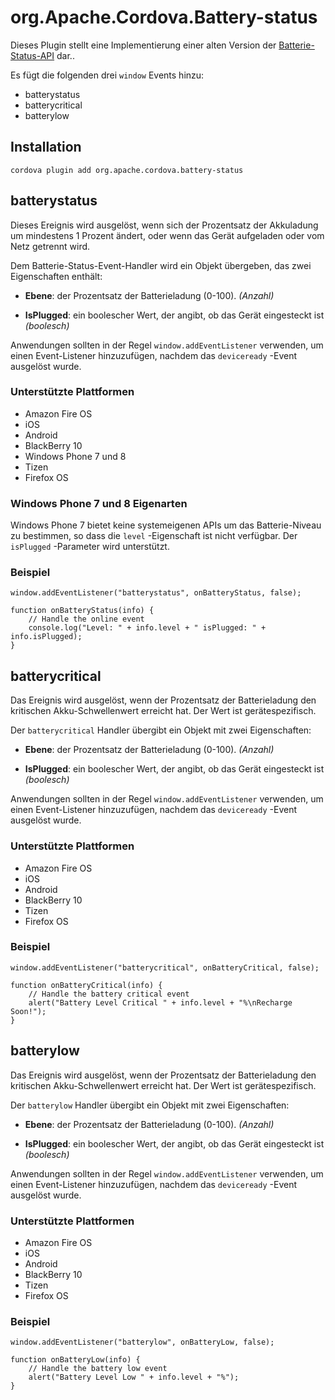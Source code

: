<!---
    Licensed to the Apache Software Foundation (ASF) under one
    or more contributor license agreements.  See the NOTICE file
    distributed with this work for additional information
    regarding copyright ownership.  The ASF licenses this file
    to you under the Apache License, Version 2.0 (the
    "License"); you may not use this file except in compliance
    with the License.  You may obtain a copy of the License at

      http://www.apache.org/licenses/LICENSE-2.0

    Unless required by applicable law or agreed to in writing,
    software distributed under the License is distributed on an
    "AS IS" BASIS, WITHOUT WARRANTIES OR CONDITIONS OF ANY
    KIND, either express or implied.  See the License for the
    specific language governing permissions and limitations
    under the License.
-->

# org.Apache.Cordova.Battery-status

Dieses Plugin stellt eine Implementierung einer alten Version der [Batterie-Status-API][1] dar..

 [1]: http://www.w3.org/TR/2011/WD-battery-status-20110915/

Es fügt die folgenden drei `window` Events hinzu:

*   batterystatus
*   batterycritical
*   batterylow

## Installation

    cordova plugin add org.apache.cordova.battery-status
    

## batterystatus

Dieses Ereignis wird ausgelöst, wenn sich der Prozentsatz der Akkuladung um mindestens 1 Prozent ändert, oder wenn das Gerät aufgeladen oder vom Netz getrennt wird.

Dem Batterie-Status-Event-Handler wird ein Objekt übergeben, das zwei Eigenschaften enthält:

*   **Ebene**: der Prozentsatz der Batterieladung (0-100). *(Anzahl)*

*   **IsPlugged**: ein boolescher Wert, der angibt, ob das Gerät eingesteckt ist *(boolesch)*

Anwendungen sollten in der Regel `window.addEventListener` verwenden, um einen Event-Listener hinzuzufügen, nachdem das `deviceready` -Event ausgelöst wurde.

### Unterstützte Plattformen

*   Amazon Fire OS
*   iOS
*   Android
*   BlackBerry 10
*   Windows Phone 7 und 8
*   Tizen
*   Firefox OS

### Windows Phone 7 und 8 Eigenarten

Windows Phone 7 bietet keine systemeigenen APIs um das Batterie-Niveau zu bestimmen, so dass die `level` -Eigenschaft ist nicht verfügbar. Der `isPlugged` -Parameter wird unterstützt.

### Beispiel

    window.addEventListener("batterystatus", onBatteryStatus, false);
    
    function onBatteryStatus(info) {
        // Handle the online event
        console.log("Level: " + info.level + " isPlugged: " + info.isPlugged);
    }
    

## batterycritical

Das Ereignis wird ausgelöst, wenn der Prozentsatz der Batterieladung den kritischen Akku-Schwellenwert erreicht hat. Der Wert ist gerätespezifisch.

Der `batterycritical` Handler übergibt ein Objekt mit zwei Eigenschaften:

*   **Ebene**: der Prozentsatz der Batterieladung (0-100). *(Anzahl)*

*   **IsPlugged**: ein boolescher Wert, der angibt, ob das Gerät eingesteckt ist *(boolesch)*

Anwendungen sollten in der Regel `window.addEventListener` verwenden, um einen Event-Listener hinzuzufügen, nachdem das `deviceready` -Event ausgelöst wurde.

### Unterstützte Plattformen

*   Amazon Fire OS
*   iOS
*   Android
*   BlackBerry 10
*   Tizen
*   Firefox OS

### Beispiel

    window.addEventListener("batterycritical", onBatteryCritical, false);
    
    function onBatteryCritical(info) {
        // Handle the battery critical event
        alert("Battery Level Critical " + info.level + "%\nRecharge Soon!");
    }
    

## batterylow

Das Ereignis wird ausgelöst, wenn der Prozentsatz der Batterieladung den kritischen Akku-Schwellenwert erreicht hat. Der Wert ist gerätespezifisch.

Der `batterylow` Handler übergibt ein Objekt mit zwei Eigenschaften:

*   **Ebene**: der Prozentsatz der Batterieladung (0-100). *(Anzahl)*

*   **IsPlugged**: ein boolescher Wert, der angibt, ob das Gerät eingesteckt ist *(boolesch)*

Anwendungen sollten in der Regel `window.addEventListener` verwenden, um einen Event-Listener hinzuzufügen, nachdem das `deviceready` -Event ausgelöst wurde.

### Unterstützte Plattformen

*   Amazon Fire OS
*   iOS
*   Android
*   BlackBerry 10
*   Tizen
*   Firefox OS

### Beispiel

    window.addEventListener("batterylow", onBatteryLow, false);
    
    function onBatteryLow(info) {
        // Handle the battery low event
        alert("Battery Level Low " + info.level + "%");
    }